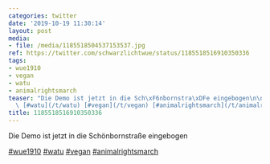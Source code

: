 ```yaml
---
categories: twitter
date: '2019-10-19 11:30:14'
layout: post
media:
- file: /media/1185518504537153537.jpg
ref: https://twitter.com/schwarzlichtwue/status/1185518516910350336
tags:
- wue1910
- vegan
- watu
- animalrightsmarch
teaser: "Die Demo ist jetzt in die Sch\xF6nbornstra\xDFe eingebogen\n\n[#wue1910](/t/wue1910)\
  \ [#watu](/t/watu) [#vegan](/t/vegan) [#animalrightsmarch](/t/animalrightsmarch) "
title: 1185518516910350336
---
```

Die Demo ist jetzt in die Schönbornstraße eingebogen

[#wue1910](/t/wue1910) [#watu](/t/watu) [#vegan](/t/vegan) [#animalrightsmarch](/t/animalrightsmarch) 